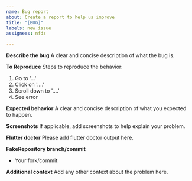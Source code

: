 ```yaml
---
name: Bug report
about: Create a report to help us improve
title: "[BUG]"
labels: new issue
assignees: nfdz

---
```


**Describe the bug**
A clear and concise description of what the bug is.

**To Reproduce**
Steps to reproduce the behavior:
1. Go to '...'
2. Click on '....'
3. Scroll down to '....'
4. See error

**Expected behavior**
A clear and concise description of what you expected to happen.

**Screenshots**
If applicable, add screenshots to help explain your problem.

**Flutter doctor**
Please add flutter doctor output here.

**FakeRepository branch/commit**
- Your fork/commit: 

**Additional context**
Add any other context about the problem here.